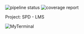 ![pipeline status](https://gitlab.com/joleksiysurovtsev/SPD_Project_LMS/badges/master/pipeline.svg)
![coverage report](https://gitlab.com/joleksiysurovtsev/SPD_Project_LMS/badges/master/coverage.svg)

Project: SPD - LMS

![MyTerminal](Terminal.gif)